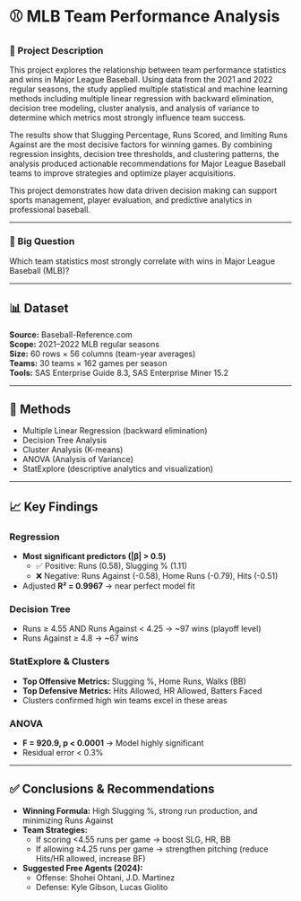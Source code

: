 # ⚾ MLB Team Performance Analysis
### 📖 Project Description
This project explores the relationship between team performance statistics and wins in Major League Baseball. Using data from the 2021 and 2022 regular seasons, the study applied multiple statistical and machine learning methods including multiple linear regression with backward elimination, decision tree modeling, cluster analysis, and analysis of variance to determine which metrics most strongly influence team success.

The results show that Slugging Percentage, Runs Scored, and limiting Runs Against are the most decisive factors for winning games. By combining regression insights, decision tree thresholds, and clustering patterns, the analysis produced actionable recommendations for Major League Baseball teams to improve strategies and optimize player acquisitions.

This project demonstrates how data driven decision making can support sports management, player evaluation, and predictive analytics in professional baseball.

---

### 📌 Big Question  
Which team statistics most strongly correlate with wins in Major League Baseball (MLB)?

---

## 📊 Dataset  
**Source:** Baseball-Reference.com  
**Scope:** 2021–2022 MLB regular seasons  
**Size:** 60 rows × 56 columns (team-year averages)  
**Teams:** 30 teams × 162 games per season  
**Tools:** SAS Enterprise Guide 8.3, SAS Enterprise Miner 15.2  

---

## 🔬 Methods  
- Multiple Linear Regression (backward elimination)  
- Decision Tree Analysis  
- Cluster Analysis (K-means)  
- ANOVA (Analysis of Variance)  
- StatExplore (descriptive analytics and visualization)  

---

## 📈 Key Findings  

### Regression  
- **Most significant predictors (|β| > 0.5)**  
  - ✅ Positive: Runs (0.58), Slugging % (1.11)  
  - ❌ Negative: Runs Against (-0.58), Home Runs (-0.79), Hits (-0.51)  
- Adjusted **R² = 0.9967** → near perfect model fit  

### Decision Tree  
- Runs ≥ 4.55 AND Runs Against < 4.25 → ~97 wins (playoff level)  
- Runs Against ≥ 4.8 → ~67 wins  

### StatExplore & Clusters  
- **Top Offensive Metrics:** Slugging %, Home Runs, Walks (BB)  
- **Top Defensive Metrics:** Hits Allowed, HR Allowed, Batters Faced  
- Clusters confirmed high win teams excel in these areas  

### ANOVA  
- **F = 920.9, p < 0.0001** → Model highly significant  
- Residual error < 0.3%  

---

## ✅ Conclusions & Recommendations  
- **Winning Formula:** High Slugging %, strong run production, and minimizing Runs Against  
- **Team Strategies:**  
  - If scoring <4.55 runs per game → boost SLG, HR, BB  
  - If allowing ≥4.25 runs per game → strengthen pitching (reduce Hits/HR allowed, increase BF)  
- **Suggested Free Agents (2024):**  
  - Offense: Shohei Ohtani, J.D. Martinez  
  - Defense: Kyle Gibson, Lucas Giolito  


 
